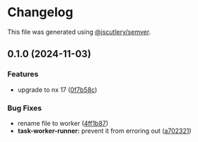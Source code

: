 # Changelog

This file was generated using [@jscutlery/semver](https://github.com/jscutlery/semver).

## 0.1.0 (2024-11-03)

### Features

- upgrade to nx 17 ([0f7b58c](https://github.com/Jordan-Hall/nx-bun/commit/0f7b58c0ee3e6f468a6b3a90cef1fdeddea24e54))

### Bug Fixes

- rename file to worker ([4ff1b87](https://github.com/Jordan-Hall/nx-bun/commit/4ff1b87b5e67a8e0686649212ab19fc21806ce44))
- **task-worker-runner:** prevent it from erroring out ([a702321](https://github.com/Jordan-Hall/nx-bun/commit/a702321255d5b3fc398df6cfc7c604ff440f9072))
